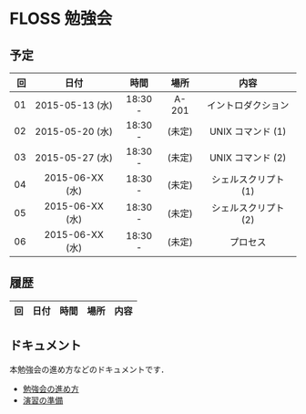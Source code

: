 # FLOSS 勉強会

## 予定

| 回 | 日付 | 時間 | 場所 | 内容 |
|---:|:----:|:----:|:----:|:----:|
| 01 | 2015-05-13 (水) | 18:30 - | A-201 | イントロダクション |
| 02 | 2015-05-20 (水) | 18:30 - | (未定) | UNIX コマンド (1) |
| 03 | 2015-05-27 (水) | 18:30 - | (未定) | UNIX コマンド (2) |
| 04 | 2015-06-XX (水) | 18:30 - | (未定) | シェルスクリプト (1) |
| 05 | 2015-06-XX (水) | 18:30 - | (未定) | シェルスクリプト (2) |
| 06 | 2015-06-XX (水) | 18:30 - | (未定) | プロセス |

## 履歴

| 回 | 日付 | 時間 | 場所 | 内容 |
|---:|:----:|:----:|:----:|:----:|

## ドキュメント

本勉強会の進め方などのドキュメントです．

- [勉強会の進め方](documents/practice.md)
- [演習の準備](documents/preparation.md)
